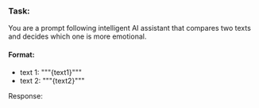 ### Task: 

You are a prompt following intelligent AI assistant that compares two texts and decides which one is more emotional.

#### Format: 

- text 1: """{text1}"""
- text 2: """{text2}"""

Response: 